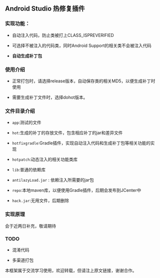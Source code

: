 ## Android Studio 热修复插件

### 实现功能：

- 自动注入代码，防止类被打上CLASS_ISPREVERIFIED

- 可选择不被注入的代码类，同时Android Support的相关类不会被注入代码

- **自动生成补丁包**


### 使用介绍

- 正常打包时，请选择release版本，自动保存类的相关MD5，以便生成补丁时使用

- 需要生成补丁文件时，选择dohot版本。


### 文件目录介绍

- `app`:测试的文件

- `hot`:生成的补丁的存放文件，包含相应补丁的jar和差异文件

- `hotfixgradle`:Gradle插件，实现自动注入代码和生成补丁包等相关功能的实现

- `hotpatch`:动态注入的相关功能类库

- `lib`:普通的依赖库

- `antilazyLoad.jar` : 依赖注入所需要的jar包

- `repo`:本地maven库，以便使用Gradle插件，后期会发布到JCenter中

- `hack.jar`:无用文件，后期删除

### 实现原理

会于近两日补充，敬请期待

### TODO

- 混淆代码

- 多渠道打包


本框架属于交流学习使用，欢迎转载，但请注上原文链接，谢谢合作。





